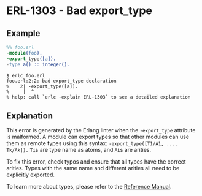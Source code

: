 # ERL-1303 - Bad export_type

## Example

```erlang
%% foo.erl
-module(foo).
-export_type([a]).
-type a() :: integer().
```

```
$ erlc foo.erl
foo.erl:2:2: bad export_type declaration
%    2| -export_type([a]).
%     |  ^
% help: call `erlc -explain ERL-1303` to see a detailed explanation
```

## Explanation

This error is generated by the Erlang linter when the `-export_type` attribute
is malformed. A module can export types so that other modules can use them
as remote types using this syntax: `-export_type([T1/A1, ..., Tk/Ak]).`
`Ti`s are type name as atoms, and `Ai`s are arities.

To fix this error, check typos and ensure that all types have the correct
arities. Types with the same name and different arities all need to be
explicitly exported.

To learn more about types, please refer to the [Reference Manual](`e:system:typespec`).
